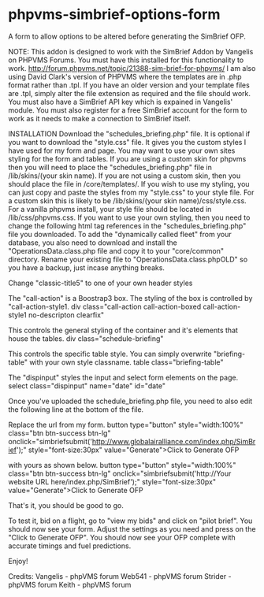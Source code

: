 # phpvms-simbrief-options-form
A form to allow options to be altered before generating the SimBrief OFP.

NOTE: This addon is designed to work with the SimBrief Addon by Vangelis on PHPVMS Forums. You must have this installed for this functionality to work. http://forum.phpvms.net/topic/21388-sim-brief-for-phpvms/
I am also using David Clark's version of PHPVMS where the templates are in .php format rather than .tpl. If you have an older version and your template files are .tpl, simply alter the file extension as required and the file should work.
You must also have a SimBrief API key which is expained in Vangelis' module.
You must also register for a free SimBrief account for the form to work as it needs to make a connection to SimBrief itself.

INSTALLATION
Download the "schedules_briefing.php" file.
It is optional if you want to download the "style.css" file. It gives you the custom styles I have used for my form and page. You may want to use your own sites styling for the form and tables.
If you are using a custom skin for phpvms then you will need to place the "schedules_briefing.php" file in /lib/skins/(your skin name).
If you are not using a custom skin, then you should place the file in /core/templates/.
If you wish to use my styling, you can just copy and paste the styles from my "style.css" to your style file. For a custom skin this is likely to be /lib/skins/(your skin name)/css/style.css.
For a vanilla phpvms install, your style file should be located in /lib/css/phpvms.css.
If you want to use your own styling, then you need to change the following html tag references in the "schedules_briefing.php" file you downloaded.
To add the "dynamically called fleet" from your database, you also need to download and install the "OperationsData.class.php file and copy it to your "core/common" directory. Rename your existing file to "OperationsData.class.phpOLD" so you have a backup, just incase anything breaks.

Change "classic-title5" to one of your own header styles

The "call-action" is a Boostrap3 box. The styling of the box is controlled by "call-action-style1.
div class="call-action call-action-boxed call-action-style1 no-descripton clearfix"

This controls the general styling of the container and it's elements that house the tables.
div class="schedule-briefing"

This controls the specific table style. You can simply overwrite "briefing-table" with your own style classname.
table class="briefing-table"

The "dispinput" styles the input and select form elements on the page.
select class="dispinput" name="date" id="date"

Once you've uploaded the schedule_briefing.php file, you need to also edit the following line at the bottom of the file.

Replace the url from my form.
button type="button" style="width:100%" class="btn btn-success btn-lg" onclick="simbriefsubmit('http://www.globalairalliance.com/index.php/SimBrief');" style="font-size:30px" value="Generate">Click to Generate OFP

with yours as shown below.
button type="button" style="width:100%" class="btn btn-success btn-lg" onclick="simbriefsubmit('http://Your website URL here/index.php/SimBrief');" style="font-size:30px" value="Generate">Click to Generate OFP

That's it, you should be good to go.

To test it, bid on a flight, go to "view my bids" and click on "pilot brief". You should now see your form. Adjust the settings as you need and press on the "Click to Generate OFP". You should now see your OFP complete with accurate timings and fuel predictions.

Enjoy!

Credits:
Vangelis - phpVMS forum
Web541 - phpVMS forum
Strider - phpVMS forum
Keith - phpVMS forum
